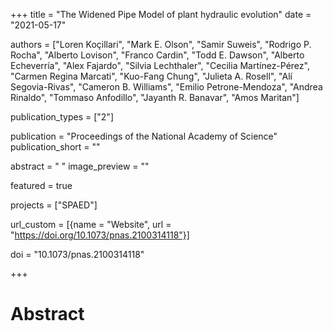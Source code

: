 +++
title = "The Widened Pipe Model of plant hydraulic evolution"
date = "2021-05-17"

authors = ["Loren Koçillari", "Mark E. Olson", "Samir Suweis", "Rodrigo P. Rocha", "Alberto Lovison", "Franco Cardin", "Todd E. Dawson", "Alberto Echeverría", "Alex Fajardo", "Silvia Lechthaler", "Cecilia Martínez-Pérez", "Carmen Regina Marcati", "Kuo-Fang Chung", "Julieta A. Rosell", "Alí Segovia-Rivas", "Cameron B. Williams", "Emilio Petrone-Mendoza", "Andrea Rinaldo", "Tommaso Anfodillo", "Jayanth R. Banavar", "Amos Maritan"]

publication_types = ["2"]

publication = "Proceedings of the National Academy of Science"
publication_short = ""

abstract = " "
image_preview = ""

featured = true

projects = ["SPAED"]

url_custom = [{name = "Website", url = "https://doi.org/10.1073/pnas.2100314118"}]

doi = "10.1073/pnas.2100314118"

+++
# Abstract
